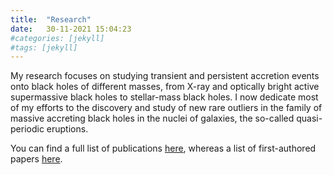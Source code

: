 ```yaml
---
title:  "Research"
date:   30-11-2021 15:04:23
#categories: [jekyll]
#tags: [jekyll]
---
```

My research focuses on studying transient and persistent accretion events onto black holes of different masses, from X-ray and optically bright active supermassive black holes to stellar-mass black holes. I now dedicate most of my efforts to the discovery and study of new rare outliers in the family of massive accreting black holes in the nuclei of galaxies, the so-called quasi-periodic eruptions.

You can find a full list of publications <a class="normal" target="_blank" href="https://ui.adsabs.harvard.edu/search/p_=0&q=%20author%3A%22Arcodia%2C%20Riccardo%22%20%20&sort=date%20desc%2C%20bibcode%20desc">here</a>, whereas a list of first-authored papers <a class="normal" target="_blank" href="https://ui.adsabs.harvard.edu/search/p_=0&q=%20author%3A%22^Arcodia%2C%20Riccardo%22%20%20&sort=date%20desc%2C%20bibcode%20desc">here</a>.
